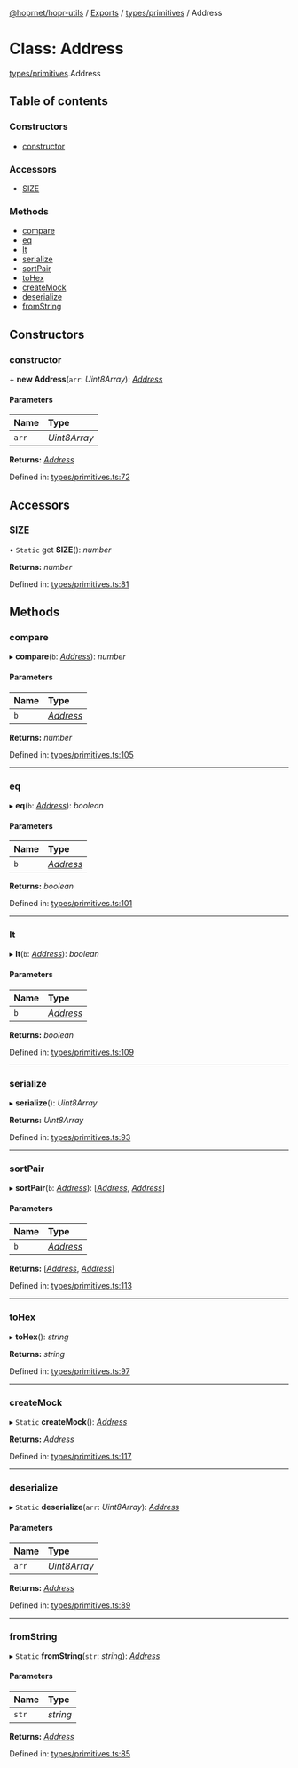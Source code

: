 [@hoprnet/hopr-utils](../README.md) / [Exports](../modules.md) / [types/primitives](../modules/types_primitives.md) / Address

# Class: Address

[types/primitives](../modules/types_primitives.md).Address

## Table of contents

### Constructors

- [constructor](types_primitives.address.md#constructor)

### Accessors

- [SIZE](types_primitives.address.md#size)

### Methods

- [compare](types_primitives.address.md#compare)
- [eq](types_primitives.address.md#eq)
- [lt](types_primitives.address.md#lt)
- [serialize](types_primitives.address.md#serialize)
- [sortPair](types_primitives.address.md#sortpair)
- [toHex](types_primitives.address.md#tohex)
- [createMock](types_primitives.address.md#createmock)
- [deserialize](types_primitives.address.md#deserialize)
- [fromString](types_primitives.address.md#fromstring)

## Constructors

### constructor

\+ **new Address**(`arr`: *Uint8Array*): [*Address*](types_primitives.address.md)

#### Parameters

| Name | Type |
| :------ | :------ |
| `arr` | *Uint8Array* |

**Returns:** [*Address*](types_primitives.address.md)

Defined in: [types/primitives.ts:72](https://github.com/hoprnet/hoprnet/blob/448a47a/packages/utils/src/types/primitives.ts#L72)

## Accessors

### SIZE

• `Static` get **SIZE**(): *number*

**Returns:** *number*

Defined in: [types/primitives.ts:81](https://github.com/hoprnet/hoprnet/blob/448a47a/packages/utils/src/types/primitives.ts#L81)

## Methods

### compare

▸ **compare**(`b`: [*Address*](types_primitives.address.md)): *number*

#### Parameters

| Name | Type |
| :------ | :------ |
| `b` | [*Address*](types_primitives.address.md) |

**Returns:** *number*

Defined in: [types/primitives.ts:105](https://github.com/hoprnet/hoprnet/blob/448a47a/packages/utils/src/types/primitives.ts#L105)

___

### eq

▸ **eq**(`b`: [*Address*](types_primitives.address.md)): *boolean*

#### Parameters

| Name | Type |
| :------ | :------ |
| `b` | [*Address*](types_primitives.address.md) |

**Returns:** *boolean*

Defined in: [types/primitives.ts:101](https://github.com/hoprnet/hoprnet/blob/448a47a/packages/utils/src/types/primitives.ts#L101)

___

### lt

▸ **lt**(`b`: [*Address*](types_primitives.address.md)): *boolean*

#### Parameters

| Name | Type |
| :------ | :------ |
| `b` | [*Address*](types_primitives.address.md) |

**Returns:** *boolean*

Defined in: [types/primitives.ts:109](https://github.com/hoprnet/hoprnet/blob/448a47a/packages/utils/src/types/primitives.ts#L109)

___

### serialize

▸ **serialize**(): *Uint8Array*

**Returns:** *Uint8Array*

Defined in: [types/primitives.ts:93](https://github.com/hoprnet/hoprnet/blob/448a47a/packages/utils/src/types/primitives.ts#L93)

___

### sortPair

▸ **sortPair**(`b`: [*Address*](types_primitives.address.md)): [[*Address*](types_primitives.address.md), [*Address*](types_primitives.address.md)]

#### Parameters

| Name | Type |
| :------ | :------ |
| `b` | [*Address*](types_primitives.address.md) |

**Returns:** [[*Address*](types_primitives.address.md), [*Address*](types_primitives.address.md)]

Defined in: [types/primitives.ts:113](https://github.com/hoprnet/hoprnet/blob/448a47a/packages/utils/src/types/primitives.ts#L113)

___

### toHex

▸ **toHex**(): *string*

**Returns:** *string*

Defined in: [types/primitives.ts:97](https://github.com/hoprnet/hoprnet/blob/448a47a/packages/utils/src/types/primitives.ts#L97)

___

### createMock

▸ `Static` **createMock**(): [*Address*](types_primitives.address.md)

**Returns:** [*Address*](types_primitives.address.md)

Defined in: [types/primitives.ts:117](https://github.com/hoprnet/hoprnet/blob/448a47a/packages/utils/src/types/primitives.ts#L117)

___

### deserialize

▸ `Static` **deserialize**(`arr`: *Uint8Array*): [*Address*](types_primitives.address.md)

#### Parameters

| Name | Type |
| :------ | :------ |
| `arr` | *Uint8Array* |

**Returns:** [*Address*](types_primitives.address.md)

Defined in: [types/primitives.ts:89](https://github.com/hoprnet/hoprnet/blob/448a47a/packages/utils/src/types/primitives.ts#L89)

___

### fromString

▸ `Static` **fromString**(`str`: *string*): [*Address*](types_primitives.address.md)

#### Parameters

| Name | Type |
| :------ | :------ |
| `str` | *string* |

**Returns:** [*Address*](types_primitives.address.md)

Defined in: [types/primitives.ts:85](https://github.com/hoprnet/hoprnet/blob/448a47a/packages/utils/src/types/primitives.ts#L85)
